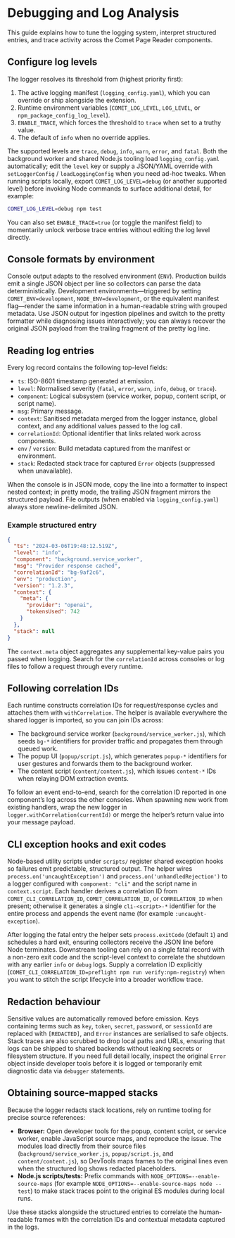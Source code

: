 # Debugging and Log Analysis

This guide explains how to tune the logging system, interpret structured entries, and trace activity across the Comet Page Reader components.

## Configure log levels

The logger resolves its threshold from (highest priority first):

1. The active logging manifest (`logging_config.yaml`), which you can override or ship alongside the extension.
2. Runtime environment variables (`COMET_LOG_LEVEL`, `LOG_LEVEL`, or `npm_package_config_log_level`).
3. `ENABLE_TRACE`, which forces the threshold to `trace` when set to a truthy value.
4. The default of `info` when no override applies.

The supported levels are `trace`, `debug`, `info`, `warn`, `error`, and `fatal`. Both the background worker and shared Node.js tooling load `logging_config.yaml` automatically; edit the `level` key or supply a JSON/YAML override with `setLoggerConfig` / `loadLoggingConfig` when you need ad-hoc tweaks. When running scripts locally, export `COMET_LOG_LEVEL=debug` (or another supported level) before invoking Node commands to surface additional detail, for example:

```bash
COMET_LOG_LEVEL=debug npm test
```

You can also set `ENABLE_TRACE=true` (or toggle the manifest field) to momentarily unlock verbose trace entries without editing the log level directly.

## Console formats by environment

Console output adapts to the resolved environment (`ENV`). Production builds emit a single JSON object per line so collectors can parse the data deterministically. Development environments—triggered by setting `COMET_ENV=development`, `NODE_ENV=development`, or the equivalent manifest flag—render the same information in a human-readable string with grouped metadata. Use JSON output for ingestion pipelines and switch to the pretty formatter while diagnosing issues interactively; you can always recover the original JSON payload from the trailing fragment of the pretty log line.

## Reading log entries

Every log record contains the following top-level fields:

- `ts`: ISO-8601 timestamp generated at emission.
- `level`: Normalised severity (`fatal`, `error`, `warn`, `info`, `debug`, or `trace`).
- `component`: Logical subsystem (service worker, popup, content script, or script name).
- `msg`: Primary message.
- `context`: Sanitised metadata merged from the logger instance, global context, and any additional values passed to the log call.
- `correlationId`: Optional identifier that links related work across components.
- `env` / `version`: Build metadata captured from the manifest or environment.
- `stack`: Redacted stack trace for captured `Error` objects (suppressed when unavailable).

When the console is in JSON mode, copy the line into a formatter to inspect nested context; in pretty mode, the trailing JSON fragment mirrors the structured payload. File outputs (when enabled via `logging_config.yaml`) always store newline-delimited JSON.

### Example structured entry

```json
{
  "ts": "2024-03-06T19:48:12.519Z",
  "level": "info",
  "component": "background.service_worker",
  "msg": "Provider response cached",
  "correlationId": "bg-9af2c6",
  "env": "production",
  "version": "1.2.3",
  "context": {
    "meta": {
      "provider": "openai",
      "tokensUsed": 742
    }
  },
  "stack": null
}
```

The `context.meta` object aggregates any supplemental key-value pairs you passed when logging. Search for the `correlationId` across consoles or log files to follow a request through every runtime.

## Following correlation IDs

Each runtime constructs correlation IDs for request/response cycles and attaches them with `withCorrelation`. The helper is available everywhere the shared logger is imported, so you can join IDs across:

- The background service worker (`background/service_worker.js`), which seeds `bg-*` identifiers for provider traffic and propagates them through queued work.
- The popup UI (`popup/script.js`), which generates `popup-*` identifiers for user gestures and forwards them to the background worker.
- The content script (`content/content.js`), which issues `content-*` IDs when relaying DOM extraction events.

To follow an event end-to-end, search for the correlation ID reported in one component’s log across the other consoles. When spawning new work from existing handlers, wrap the new logger in `logger.withCorrelation(currentId)` or merge the helper’s return value into your message payload.

## CLI exception hooks and exit codes

Node-based utility scripts under `scripts/` register shared exception hooks so failures emit predictable, structured output. The helper wires `process.on('uncaughtException')` and `process.on('unhandledRejection')` to a logger configured with `component: "cli"` and the script name in `context.script`. Each handler derives a correlation ID from `COMET_CLI_CORRELATION_ID`, `COMET_CORRELATION_ID`, or `CORRELATION_ID` when present; otherwise it generates a single `cli-<script>-*` identifier for the entire process and appends the event name (for example `:uncaught-exception`).

After logging the fatal entry the helper sets `process.exitCode` (default `1`) and schedules a hard exit, ensuring collectors receive the JSON line before Node terminates. Downstream tooling can rely on a single fatal record with a non-zero exit code and the script-level context to correlate the shutdown with any earlier `info` or `debug` logs. Supply a correlation ID explicitly (`COMET_CLI_CORRELATION_ID=preflight npm run verify:npm-registry`) when you want to stitch the script lifecycle into a broader workflow trace.

## Redaction behaviour

Sensitive values are automatically removed before emission. Keys containing terms such as `key`, `token`, `secret`, `password`, or `sessionId` are replaced with `[REDACTED]`, and `Error` instances are serialised to safe objects. Stack traces are also scrubbed to drop local paths and URLs, ensuring that logs can be shipped to shared backends without leaking secrets or filesystem structure. If you need full detail locally, inspect the original `Error` object inside developer tools before it is logged or temporarily emit diagnostic data via `debugger` statements.

## Obtaining source-mapped stacks

Because the logger redacts stack locations, rely on runtime tooling for precise source references:

- **Browser:** Open developer tools for the popup, content script, or service worker, enable JavaScript source maps, and reproduce the issue. The modules load directly from their source files (`background/service_worker.js`, `popup/script.js`, and `content/content.js`), so DevTools maps frames to the original lines even when the structured log shows redacted placeholders.
- **Node.js scripts/tests:** Prefix commands with `NODE_OPTIONS=--enable-source-maps` (for example `NODE_OPTIONS=--enable-source-maps node --test`) to make stack traces point to the original ES modules during local runs.

Use these stacks alongside the structured entries to correlate the human-readable frames with the correlation IDs and contextual metadata captured in the logs.
